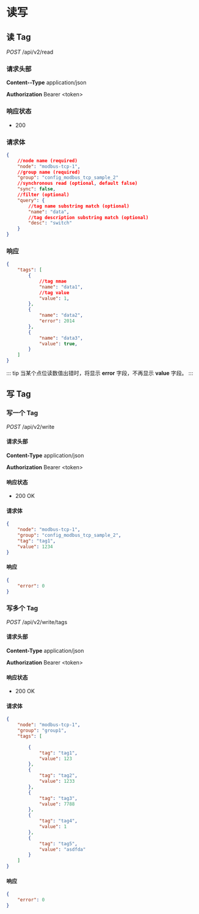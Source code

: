 # 读写

## 读 Tag

*POST*  /api/v2/read

### 请求头部

**Content--Type**  application/json

**Authorization** Bearer \<token\>

### 响应状态

* 200

### 请求体

```json
{
    //node name (required)
    "node": "modbus-tcp-1",
    //group name (required)
    "group": "config_modbus_tcp_sample_2"
    //synchronous read (optional, default false)
    "sync": false,
    //filter (optional)
    "query": {
        //tag name substring match (optional)
        "name": "data",
        //tag description substring match (optional)
        "desc": "switch"
    }
}
```

### 响应

```json
{
    "tags": [
        {
            //tag nmae
            "name": "data1",
            //tag value
            "value": 1,
        },
        {
            "name": "data2",
            "error": 2014
        },
        {
            "name": "data3",
            "value": true,
        }
    ]
}
```

::: tip
当某个点位读数值出错时，将显示 **error** 字段，不再显示 **value** 字段。
:::

## 写 Tag

### 写一个 Tag

*POST*  /api/v2/write

#### 请求头部

**Content-Type**  application/json

**Authorization** Bearer \<token\>

#### 响应状态

* 200 OK

#### 请求体

```json
{
    "node": "modbus-tcp-1",
    "group": "config_modbus_tcp_sample_2",
    "tag": "tag1",
    "value": 1234
}
```

#### 响应

```json
{
    "error": 0
}
```

### 写多个 Tag

*POST*  /api/v2/write/tags

#### 请求头部

**Content-Type**  application/json

**Authorization** Bearer \<token\>

#### 响应状态

* 200 OK

#### 请求体

```json
{
    "node": "modbus-tcp-1",
    "group": "group1",
    "tags": [

        {
            "tag": "tag1",
            "value": 123
        },
        {
            "tag": "tag2",
            "value": 1233
        },
        {
            "tag": "tag3",
            "value": 7788
        },
        {
            "tag": "tag4",
            "value": 1
        },
        {
            "tag": "tag5",
            "value": "asdfda"
        }
    ]
}
```

#### 响应

```json
{
    "error": 0
}
```
